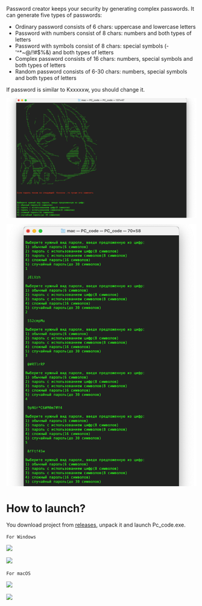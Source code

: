 Password creator keeps your security by generating complex passwords. It can generate five types of passwords:

-	Ordinary password consists of 6 chars: uppercase and lowercase letters
-	Password with numbers consist of 8 chars: numbers and both types of letters
-	Password with symbols consist of 8 chars: special symbols (-'^*~@/!#$%&) and both types of letters
-	Complex password consists of 16 chars: numbers, special symbols and both types of letters
-	Random password consists of 6-30 chars: numbers, special symbols and both types of letters

If password is similar to Kxxxxxw, you should change it.

![]( https://github.com/ddoo5/PC/blob/documentation/photos/example1.png)

![](https://github.com/ddoo5/PC/blob/documentation/photos/example2.png)


# How to launch?
You download project from [releases]( https://github.com/ddoo5/PC/releases), unpack it and launch Pc_code.exe.

```For Windows```

![]( https://github.com/ddoo5/PC/blob/documentation/photos/path_windows1.png)

![]( https://github.com/ddoo5/PC/blob/documentation/photos/path_windows2.png)

```For macOS```

![]( https://github.com/ddoo5/PC/blob/documentation/photos/path1.png)

![]( https://github.com/ddoo5/PC/blob/documentation/photos/path2.png)

